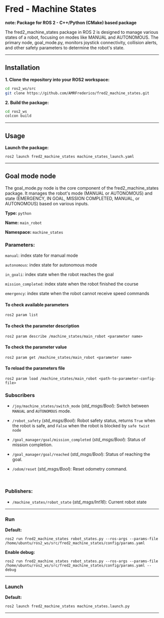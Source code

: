 # Fred - Machine States 

**note: Package for ROS 2 - C++/Python (CMake) based package**

The fred2_machine_states package in ROS 2 is designed to manage various states of a robot, focusing on modes like MANUAL and AUTONOMOUS. The primary node, goal_mode.py, monitors joystick connectivity, collision alerts, and other safety parameters to determine the robot's state.

---

## Installation

**1. Clone the repository into your ROS2 workspace:**

```bash
cd ros2_ws/src
git clone https://github.com/AMRFrederico/fred2_machine_states.git
```

**2. Build the package:**

```bash
cd ros2_ws
colcon build
```

---

## Usage 

**Launch the package:**

```
ros2 launch fred2_machine_states machine_states_launch.yaml
```

---

## Goal mode node

The goal_mode.py node is the core component of the fred2_machine_states package. It manages the robot's mode (MANUAL or AUTONOMOUS) and state (EMERGENCY, IN GOAL, MISSION COMPLETED, MANUAL, or AUTONOMOUS) based on various inputs.

**Type:** `python` 

**Name:** `main_robot`

**Namespace:** `machine_states`


### Parameters: 

`manual`: index state for manual mode

`autonomous`: index state for autonomous mode

`in_goali`: index state when the robot reaches the goal 

`mission_completed`: index state when the robot finished the course

`emergency`: index state when the robot cannot receive speed commands

#### To check available parameters 
```
ros2 param list 
```

#### To check the parameter description
```
ros2 param describe /machine_states/main_robot <parameter name>

```

#### To check the parameter value
```
ros2 param get /machine_states/main_robot <parameter name>
```

#### To reload the parameters file
```
ros2 param load /machine_states/main_robot <path-to-parameter-config-file>
```


### Subscribers

- `/joy/machine_states/switch_mode`	(*std_msgs/Bool*): Switch between `MANUAL` and `AUTONOMOUS` mode.

- `/robot_safety` (*std_msgs/Bool*): Robot safety status, returns `True` when the robot is safe, and `False` when the robot is blocked by `safe twist node`

- `/goal_manager/goal/mission_completed` (*std_msgs/Bool*): Status of mission completion.

- `/goal_manager/goal/reached` (*std_msgs/Bool*): Status of reaching the goal.

- `/odom/reset`	(*std_msgs/Bool*): Reset odometry command.

</br>




### Publishers:

- `/machine_states/robot_state` (*std_msgs/Int16*): Current robot state

--- 

### Run 

**Default:**

```
ros2 run fred2_machine_states robot_states.py --ros-args --params-file /home/ubuntu/ros2_ws/src/fred2_machine_states/config/params.yaml
```

**Enable debug:**
```
ros2 run fred2_machine_states robot_states.py --ros-args --params-file /home/ubuntu/ros2_ws/src/fred2_machine_states/config/params.yaml --debug
```
---

### Launch

**Default:**
```
ros2 launch fred2_machine_states machine_states.launch.py 
```




---


